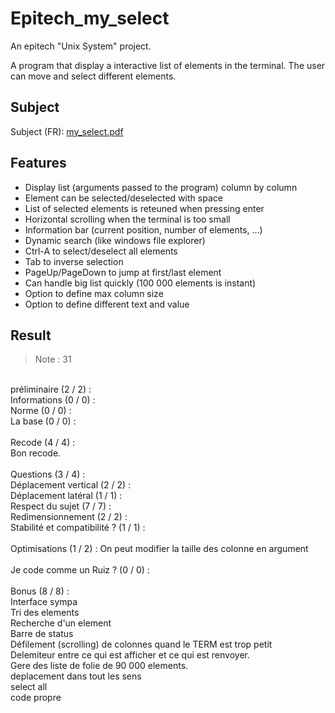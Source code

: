 Epitech_my_select
=================

An epitech "Unix System" project.

A program that display a interactive list of elements in the terminal.
The user can move and select different elements.

## Subject
Subject (FR): [my_select.pdf](my_select.pdf)

## Features
* Display list (arguments passed to the program) column by column
* Element can be selected/deselected with space
* List of selected elements is reteuned when pressing enter
* Horizontal scrolling when the terminal is too small
* Information bar (current position, number of elements, ...)
* Dynamic search (like windows file explorer)
* Ctrl-A to select/deselect all elements
* Tab to inverse selection
* PageUp/PageDown to jump at first/last element
* Can handle big list quickly (100 000 elements is instant)
* Option to define max column size
* Option to define different text and value

## Result
> Note : 31<br>
<br>
préliminaire (2 / 2) :<br>
Informations (0 / 0) :<br>
Norme (0 / 0) :<br>
La base (0 / 0) :<br>
<br>
Recode (4 / 4) :<br>
Bon recode.<br>
<br>
Questions (3 / 4) :<br>
Déplacement vertical (2 / 2) :<br>
Déplacement latéral (1 / 1) :<br>
Respect du sujet (7 / 7) :<br>
Redimensionnement (2 / 2) :<br>
Stabilité et compatibilité ? (1 / 1) :<br>
<br>
Optimisations (1 / 2) :
On peut modifier la taille des colonne en argument<br>
<br>
Je code comme un Ruiz ? (0 / 0) :<br>
<br>
Bonus (8 / 8) :<br>
Interface sympa<br>
Tri des elements<br>
Recherche d'un element<br>
Barre de status<br>
Défilement (scrolling) de colonnes quand le TERM est trop petit<br>
Delemiteur entre ce qui est afficher et ce qui est renvoyer.<br>
Gere des liste de folie de 90 000 elements.<br>
deplacement dans tout les sens<br>
select all<br>
code propre<br>
